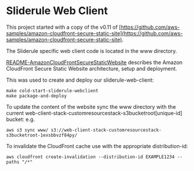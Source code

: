 # Sliderule Web Client
This project started with a copy of the v0.11 of [https://github.com/aws-samples/amazon-cloudfront-secure-static-site](https://github.com/aws-samples/amazon-cloudfront-secure-static-site).

The Sliderule specific web client code is located in the www directory.

[README-AmazonCloudFrontSecureStaticWebsite](./README-AmazonCloudFrontSecureStaticWebsite.md) describes the Amazon CloudFront Secure Static Website architecture, setup and deployment.

This was used to create and deploy our sliderule-web-client:
```
make cold-start-sliderule-webclient
make package-and-deploy
```

To update the content of the website sync the www directory with the current web-client-stack-customresourcestack-s3bucketroot[unique-id] bucket:
e.g.
```
aws s3 sync www/ s3://web-client-stack-customresourcestack-s3bucketroot-1exsbbvzf84py/
``` 

To invalidate the CloudFront cache use with the appropriate distribution-id:
```
aws cloudfront create-invalidation --distribution-id EXAMPLE1234 --paths "/*"
```